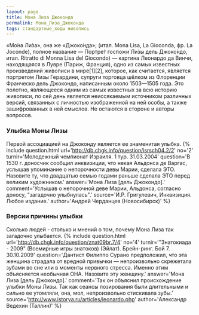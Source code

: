 ```yaml
---
layout: page
title: Мона Лиза Джоконда
permalink: Мона_Лиза_Джоконда
tags: стандартные_ходы живопись
---
```

«Мо́на Ли́за», она же «Джоко́нда»; (итал. Mona Lisa, La Gioconda, фр. La Joconde), полное название — Портре́т госпожи́ Ли́зы дель Джоко́ндо, итал. Ritratto di Monna Lisa del Giocondo) — картина Леонардо да Винчи, находящаяся в Лувре (Париж, Франция), одно из самых известных произведений живописи в мире[1][2], которое, как считается, является портретом Лизы Герардини, супруги торговца шёлком из Флоренции Франческо дель Джокондо, написанным около 1503—1505 года.
Это полотно, являющееся одним из самых известных за всю историю живописи, по сей день является неиссякаемым источником различных версий, связанных с личностью изображенной на ней особы, а также зашифрованных в ней смыслов. Не остаются в стороне и авторы вопросов.

### Улыбка Моны Лизы 
Первой ассоциацией на Джоконду является ее знаменитая улыбка.
{% include question.html
url='http://db.chgk.info/question/isrsch04.2/2'
no='2'
turnir='Молодежный чемпионат Израиля. 1 тур. 31.03.2004'
question='В 1530 г. доносчик сообщил инквизиции, что некая Альдонса де Варгас, услышав упоминание о непорочности девы Марии, сделала ЭТО. Назовите ту, что двадцатью семью годами раньше сделала ЭТО перед великим художником.'
answer='Мона Лиза [дель Джокондо].'
comment='Услышав о непорочной деве Марии, Альдонса, согласно доносу, "загадочно улыбнулась".'
source='И.Р. Григулевич, Инквизиция. Любое издание.'
author='Андрей Черданцев (Новосибирск)'
 %}

### Версии причины улыбки 
Сколько людей - столько и мнений о том, почему Мона Лиза так загадочно улыбается.
{% include question.html
url='http://db.chgk.info/question/znat09br.7/4'
no='4'
turnir='"Знатокиада - 2009" (Всемирные игры знатоков) (Эйлат). Брейн-ринг. Бой 7. 30.10.2009'
question='Дантист Филиппо Сурано предположил, что эта женщина страдала от вредной привычки — непроизвольно скрежетала зубами во сне или в моменты нервного стресса. Именно этим объясняется необычная ОНА. Назовите эту женщину.'
answer='Мона Лиза [дель Джокондо].'
comment='Так он объяснил происхождение улыбки Моны Лизы. Так как сеансы позирования были длительными и сильно ее утомляли, она, мол, непроизвольно стискивала зубы.'
source='http://www.istorya.ru/articles/leonardo.php'
author='Александр Ведехин (Таллин)'
 %}

 